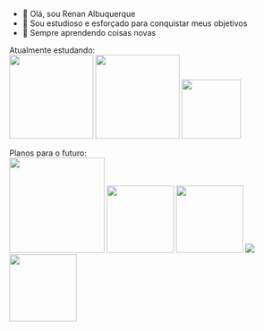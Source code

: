 - 👋 Olá, sou Renan Albuquerque
- 👀 Sou estudioso e esforçado para conquistar meus objetivos
- 🌱 Sempre aprendendo coisas novas

Atualmente estudando: <br>
<a href='https://icons8.com/icons/set/javascript'><img width='150px' src ='https://img.icons8.com/?size=512&id=108784&format=png'></a>
<a href='https://pt.m.wikipedia.org/wiki/Ficheiro:HTML5_logo_and_wordmark.svg'><img width='150px' src= 'https://upload.wikimedia.org/wikipedia/commons/thumb/6/61/HTML5_logo_and_wordmark.svg/512px-HTML5_logo_and_wordmark.svg.png'></a>
<a href='https://pt.m.wikipedia.org/wiki/Ficheiro:CSS3_logo_and_wordmark.svg'><img width ='106px' src='https://upload.wikimedia.org/wikipedia/commons/thumb/d/d5/CSS3_logo_and_wordmark.svg/363px-CSS3_logo_and_wordmark.svg.png'></a>

Planos para o futuro: <br>
<a href='https://pt.m.wikipedia.org/wiki/Ficheiro:PHP-logo.svg'><img width='170px' src='https://upload.wikimedia.org/wikipedia/commons/thumb/2/27/PHP-logo.svg/711px-PHP-logo.svg.png'></a>
<a href='https://commons.wikimedia.org/wiki/File:Node.js_logo.svg'><img width='120px' src='https://upload.wikimedia.org/wikipedia/commons/thumb/d/d9/Node.js_logo.svg/590px-Node.js_logo.svg.png?20170401104355'></a>
<a href='https://commons.wikimedia.org/wiki/File:React-icon.svg'><img width='120px' src='https://upload.wikimedia.org/wikipedia/commons/thumb/a/a7/React-icon.svg/512px-React-icon.svg.png?20220125121207'></a>
<a href='https://en.wikipedia.org/wiki/Vue.js'><img src='https://upload.wikimedia.org/wikipedia/commons/thumb/9/95/Vue.js_Logo_2.svg/120px-Vue.js_Logo_2.svg.png'></a>
<a href='https://pt.wikipedia.org/wiki/Angular_%28framework%29'><img width='120px' src='https://upload.wikimedia.org/wikipedia/commons/thumb/c/cf/Angular_full_color_logo.svg/250px-Angular_full_color_logo.svg.png'></a>
